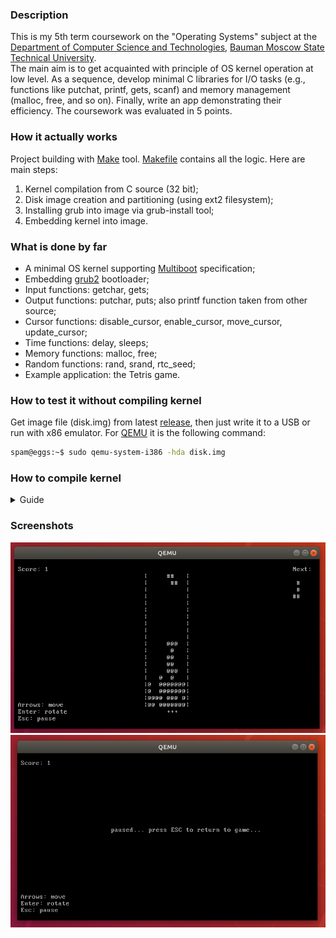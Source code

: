 ### Description
This is my 5th term coursework on the "Operating Systems" subject at the [Department of Computer Science and Technologies](https://github.com/bmstu-iu9), [Bauman Moscow State Technical University](http://www.bmstu.ru/).<br>
The main aim is to get acquainted with principle of OS kernel operation at low level. 
As a sequence, develop minimal C libraries for I/O tasks (e.g., functions like putchat, printf, gets, scanf) and memory management (malloc, free, and so on).
Finally, write an app demonstrating their efficiency. The coursework was evaluated in 5 points.
### How it actually works
Project building with [Make](https://www.gnu.org/software/make/) tool. [Makefile](https://github.com/nexterot/develop-os-free/blob/master/Makefile) contains all the logic. Here are main steps:
1. Kernel compilation from C source (32 bit);
2. Disk image creation and partitioning (using ext2 filesystem);
3. Installing grub into image via grub-install tool;
4. Embedding kernel into image.
### What is done by far
- A minimal OS kernel supporting [Multiboot](https://www.gnu.org/software/grub/manual/multiboot/multiboot.html) specification;
- Embedding [grub2](https://www.gnu.org/software/grub/) bootloader;
- Input functions: getchar, gets;
- Output functions: putchar, puts; also printf function taken from other source;
- Cursor functions: disable_cursor, enable_cursor, move_cursor, update_cursor;
- Time functions: delay, sleeps;
- Memory functions: malloc, free;
- Random functions: rand, srand, rtc_seed;
- Example application: the Tetris game.
### How to test it without compiling kernel
Get image file (disk.img) from latest [release](https://github.com/nexterot/develop-os-free/releases), then just write it to a USB or run with x86 emulator. For [QEMU](https://www.qemu.org/) it is the following command:
```bash
spam@eggs:~$ sudo qemu-system-i386 -hda disk.img
```
### How to compile kernel
<details><summary>Guide</summary>
  
<p>

#### Dependencies
- make
- gcc
- as
- ld
- grub2
- qemu
#### Supported hosts
**Linux**. Currently developing and testing on Ubuntu 18.04 LTS minimal.
#### 
First make sure you have all tools listed in **Dependencies** block installed. Then do the following:
```bash
spam@eggs:~$ git clone https://github.com/nexterot/develop-os-free
spam@eggs:~$ cd develop-os-free
spam@eggs:~$ make
```
In case of errors, or just to clean the directory:
```bash
spam@eggs:~$ make clean
```
Also, the following command is an alias for ```make clean && make```:
```bash
spam@eggs:~$ make rebuild
```
#### Test with emulator
To test it with QEMU emulator, run:
```bash
spam@eggs:~$ make run
```

#### If you ran into some problem  
#### Problem:
```
losetup: bin/disk.img: failed to set up loop device: Device or resource busy
```
#### Solution:<br>
Find busy loop devices:
```bash
spam@eggs:~$ losetup -a
```
Then edit next lines in Makefile, changing '/dev/loop2' or\and '/dev/loop3' to any free loop device:
```
loop_first  = /dev/loop2
loop_second = /dev/loop3
```
Finally do:
```bash
spam@eggs:~$ make rebuild
```

</p>
</details>

### Screenshots
![1.png](screenshots/1.png)
![2.png](screenshots/2.png)
